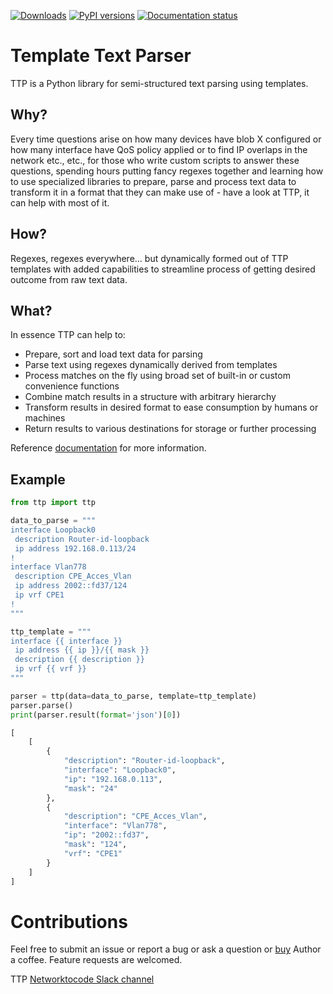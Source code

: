 [![Downloads](https://pepy.tech/badge/ttp)](https://pepy.tech/project/ttp)
[![PyPI versions](https://img.shields.io/pypi/pyversions/ttp.svg)](https://pypi.python.org/pypi/ttp/)
[![Documentation status](https://readthedocs.org/projects/ttp/badge/?version=latest)](http://ttp.readthedocs.io/?badge=latest)

# Template Text Parser

TTP is a Python library for semi-structured text parsing using templates.

## Why?

Every time questions arise on how many devices have blob X configured or how many interface have QoS policy applied or to find IP overlaps in the network etc., etc., for those who write custom scripts to answer these questions, spending hours putting fancy regexes together and learning how to use specialized libraries to prepare, parse and process text data to transform it in a format that they can make use of - have a look at TTP, it can help with most of it.

## How?

Regexes, regexes everywhere... but dynamically formed out of TTP templates with added capabilities to streamline process of getting desired outcome from raw text data.

## What?

In essence TTP can help to:
  - Prepare, sort and load text data for parsing
  - Parse text using regexes dynamically derived from templates
  - Process matches on the fly using broad set of built-in or custom convenience functions
  - Combine match results in a structure with arbitrary hierarchy
  - Transform results in desired format to ease consumption by humans or machines
  - Return results to various destinations for storage or further processing

Reference [documentation](https://ttp.readthedocs.io) for more information.

## Example

```python
from ttp import ttp

data_to_parse = """
interface Loopback0
 description Router-id-loopback
 ip address 192.168.0.113/24
!
interface Vlan778
 description CPE_Acces_Vlan
 ip address 2002::fd37/124
 ip vrf CPE1
!
"""

ttp_template = """
interface {{ interface }}
 ip address {{ ip }}/{{ mask }}
 description {{ description }}
 ip vrf {{ vrf }}
"""

parser = ttp(data=data_to_parse, template=ttp_template)
parser.parse()
print(parser.result(format='json')[0])

[
    [
        {
            "description": "Router-id-loopback",
            "interface": "Loopback0",
            "ip": "192.168.0.113",
            "mask": "24"
        },
        {
            "description": "CPE_Acces_Vlan",
            "interface": "Vlan778",
            "ip": "2002::fd37",
            "mask": "124",
            "vrf": "CPE1"
        }
    ]
]
```

# Contributions
Feel free to submit an issue or report a bug or ask a question or [buy](https://paypal.me/dmulyalin) Author a coffee. Feature requests are welcomed. 

TTP [Networktocode Slack channel](https://networktocode.slack.com/archives/C018HMJQECB)